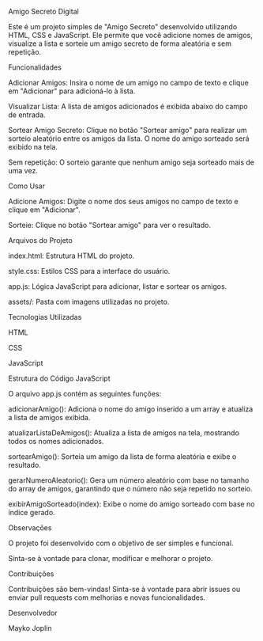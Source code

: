 Amigo Secreto Digital

Este é um projeto simples de "Amigo Secreto" desenvolvido utilizando HTML, CSS e JavaScript. Ele permite que você adicione nomes de amigos, visualize a lista e sorteie um amigo secreto de forma aleatória e sem repetição.

Funcionalidades

Adicionar Amigos: Insira o nome de um amigo no campo de texto e clique em "Adicionar" para adicioná-lo à lista.

Visualizar Lista: A lista de amigos adicionados é exibida abaixo do campo de entrada.

Sortear Amigo Secreto: Clique no botão "Sortear amigo" para realizar um sorteio aleatório entre os amigos da lista. O nome do amigo sorteado será exibido na tela.

Sem repetição: O sorteio garante que nenhum amigo seja sorteado mais de uma vez.

Como Usar

Adicione Amigos: Digite o nome dos seus amigos no campo de texto e clique em "Adicionar".

Sorteie: Clique no botão "Sortear amigo" para ver o resultado.

Arquivos do Projeto

index.html: Estrutura HTML do projeto.

style.css: Estilos CSS para a interface do usuário.

app.js: Lógica JavaScript para adicionar, listar e sortear os amigos.

assets/: Pasta com imagens utilizadas no projeto.

Tecnologias Utilizadas

HTML

CSS

JavaScript

Estrutura do Código JavaScript

O arquivo app.js contém as seguintes funções:

adicionarAmigo(): Adiciona o nome do amigo inserido a um array e atualiza a lista de amigos exibida.

atualizarListaDeAmigos(): Atualiza a lista de amigos na tela, mostrando todos os nomes adicionados.

sortearAmigo(): Sorteia um amigo da lista de forma aleatória e exibe o resultado.

gerarNumeroAleatorio(): Gera um número aleatório com base no tamanho do array de amigos, garantindo que o número não seja repetido no sorteio.

exibirAmigoSorteado(index): Exibe o nome do amigo sorteado com base no índice gerado.

Observações

O projeto foi desenvolvido com o objetivo de ser simples e funcional.

Sinta-se à vontade para clonar, modificar e melhorar o projeto.

Contribuições

Contribuições são bem-vindas! Sinta-se à vontade para abrir issues ou enviar pull requests com melhorias e novas funcionalidades.

Desenvolvedor

Mayko Joplin
